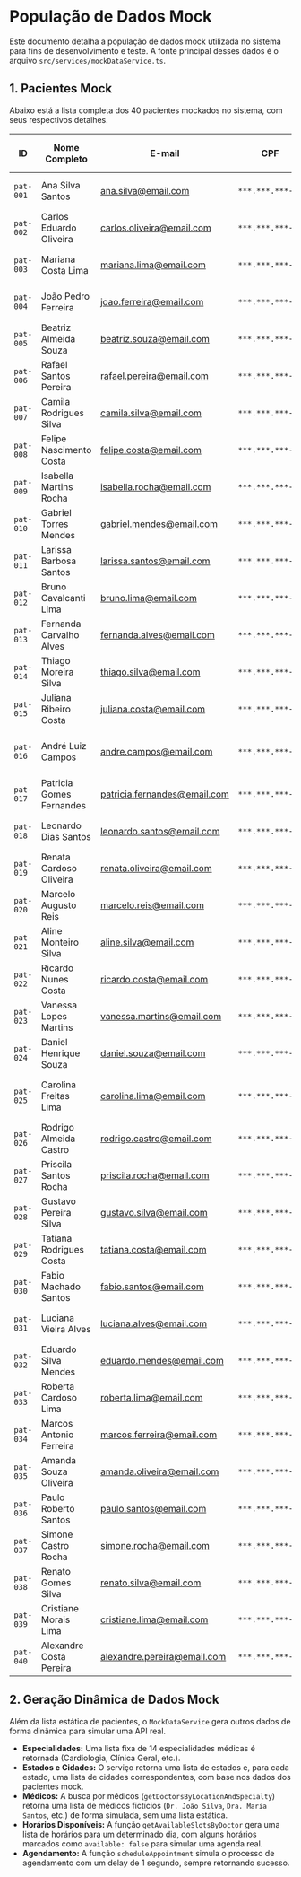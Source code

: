 # População de Dados Mock

Este documento detalha a população de dados mock utilizada no sistema para fins de desenvolvimento e teste. A fonte principal desses dados é o arquivo `src/services/mockDataService.ts`.

## 1. Pacientes Mock

Abaixo está a lista completa dos 40 pacientes mockados no sistema, com seus respectivos detalhes.

| ID | Nome Completo | E-mail | CPF | Telefone | Cidade | Estado | Endereço | Data de Nasc. | Sexo |
| --- | --- | --- | --- | --- | --- | --- | --- | --- | --- |
| `pat-001` | Ana Silva Santos | ana.silva@email.com | `***.***.***-01` | (11) 99001-1234 | São Paulo | SP | Rua Augusta, 1000 | 1985-03-15 | feminino |
| `pat-002` | Carlos Eduardo Oliveira | carlos.oliveira@email.com | `***.***.***-12` | (11) 99002-2345 | São Paulo | SP | Av. Paulista, 2000 | 1978-07-22 | masculino |
| `pat-003` | Mariana Costa Lima | mariana.lima@email.com | `***.***.***-23` | (11) 99003-3456 | São Paulo | SP | Rua Oscar Freire, 300 | 1992-11-08 | feminino |
| `pat-004` | João Pedro Ferreira | joao.ferreira@email.com | `***.***.***-34` | (11) 99004-4567 | São Paulo | SP | Rua da Consolação, 500 | 1990-01-30 | masculino |
| `pat-005` | Beatriz Almeida Souza | beatriz.souza@email.com | `***.***.***-45` | (11) 99005-5678 | São Paulo | SP | Av. Faria Lima, 1500 | 1988-09-12 | feminino |
| `pat-006` | Rafael Santos Pereira | rafael.pereira@email.com | `***.***.***-56` | (11) 99006-6789 | São Paulo | SP | Rua Itaim Bibi, 800 | 1983-05-20 | masculino |
| `pat-007` | Camila Rodrigues Silva | camila.silva@email.com | `***.***.***-67` | (11) 99007-7890 | São Paulo | SP | Av. Rebouças, 1200 | 1995-12-03 | feminino |
| `pat-008` | Felipe Nascimento Costa | felipe.costa@email.com | `***.***.***-78` | (11) 99008-8901 | São Paulo | SP | Rua Pamplona, 600 | 1987-04-18 | masculino |
| `pat-009` | Isabella Martins Rocha | isabella.rocha@email.com | `***.***.***-89` | (19) 99009-9012 | Campinas | SP | Av. das Amoreiras, 400 | 1991-08-25 | feminino |
| `pat-010` | Gabriel Torres Mendes | gabriel.mendes@email.com | `***.***.***-90` | (19) 99010-0123 | Campinas | SP | Rua Barão de Jaguara, 700 | 1986-02-14 | masculino |
| `pat-011` | Larissa Barbosa Santos | larissa.santos@email.com | `***.***.***-02` | (13) 99011-1234 | Santos | SP | Av. Ana Costa, 200 | 1989-10-07 | feminino |
| `pat-012` | Bruno Cavalcanti Lima | bruno.lima@email.com | `***.***.***-13` | (13) 99012-2345 | Santos | SP | Rua do Comércio, 150 | 1984-06-11 | masculino |
| `pat-013` | Fernanda Carvalho Alves | fernanda.alves@email.com | `***.***.***-24` | (21) 99013-3456 | Rio de Janeiro | RJ | Rua Copacabana, 300 | 1993-03-28 | feminino |
| `pat-014` | Thiago Moreira Silva | thiago.silva@email.com | `***.***.***-35` | (21) 99014-4567 | Rio de Janeiro | RJ | Av. Atlântica, 1000 | 1980-11-15 | masculino |
| `pat-015` | Juliana Ribeiro Costa | juliana.costa@email.com | `***.***.***-46` | (21) 99015-5678 | Rio de Janeiro | RJ | Rua Visconde de Pirajá, 500 | 1987-09-02 | feminino |
| `pat-016` | André Luiz Campos | andre.campos@email.com | `***.***.***-57` | (21) 99016-6789 | Rio de Janeiro | RJ | Av. Nossa Senhora de Copacabana, 800 | 1982-12-19 | masculino |
| `pat-017` | Patricia Gomes Fernandes | patricia.fernandes@email.com | `***.***.***-68` | (21) 99017-7890 | Niterói | RJ | Rua Cel. Moreira César, 200 | 1990-07-06 | feminino |
| `pat-018` | Leonardo Dias Santos | leonardo.santos@email.com | `***.***.***-79` | (21) 99018-8901 | Niterói | RJ | Av. Ernani do Amaral Peixoto, 400 | 1985-04-23 | masculino |
| `pat-019` | Renata Cardoso Oliveira | renata.oliveira@email.com | `***.***.***-80` | (31) 99019-9012 | Belo Horizonte | MG | Av. Afonso Pena, 1500 | 1988-01-17 | feminino |
| `pat-020` | Marcelo Augusto Reis | marcelo.reis@email.com | `***.***.***-91` | (31) 99020-0123 | Belo Horizonte | MG | Rua da Bahia, 800 | 1981-08-10 | masculino |
| `pat-021` | Aline Monteiro Silva | aline.silva@email.com | `***.***.***-03` | (31) 99021-1234 | Belo Horizonte | MG | Av. Bias Fortes, 600 | 1994-05-29 | feminino |
| `pat-022` | Ricardo Nunes Costa | ricardo.costa@email.com | `***.***.***-14` | (34) 99022-2345 | Uberlândia | MG | Av. João Naves de Ávila, 300 | 1983-10-14 | masculino |
| `pat-023` | Vanessa Lopes Martins | vanessa.martins@email.com | `***.***.***-25` | (41) 99023-3456 | Curitiba | PR | Rua XV de Novembro, 700 | 1986-12-08 | feminino |
| `pat-024` | Daniel Henrique Souza | daniel.souza@email.com | `***.***.***-36` | (41) 99024-4567 | Curitiba | PR | Av. Batel, 1200 | 1989-03-21 | masculino |
| `pat-025` | Carolina Freitas Lima | carolina.lima@email.com | `***.***.***-47` | (41) 99025-5678 | Curitiba | PR | Rua Marechal Deodoro, 500 | 1992-07-13 | feminino |
| `pat-026` | Rodrigo Almeida Castro | rodrigo.castro@email.com | `***.***.***-58` | (43) 99026-6789 | Londrina | PR | Av. Higienópolis, 800 | 1984-11-26 | masculino |
| `pat-027` | Priscila Santos Rocha | priscila.rocha@email.com | `***.***.***-69` | (51) 99027-7890 | Porto Alegre | RS | Rua dos Andradas, 900 | 1987-06-05 | feminino |
| `pat-028` | Gustavo Pereira Silva | gustavo.silva@email.com | `***.***.***-70` | (51) 99028-8901 | Porto Alegre | RS | Av. Borges de Medeiros, 1100 | 1981-02-18 | masculino |
| `pat-029` | Tatiana Rodrigues Costa | tatiana.costa@email.com | `***.***.***-81` | (51) 99029-9012 | Porto Alegre | RS | Rua Padre Chagas, 400 | 1990-09-30 | feminino |
| `pat-030` | Fabio Machado Santos | fabio.santos@email.com | `***.***.***-92` | (54) 99030-0123 | Caxias do Sul | RS | Rua Sinimbu, 300 | 1985-12-22 | masculino |
| `pat-031` | Luciana Vieira Alves | luciana.alves@email.com | `***.***.***-04` | (48) 99031-1234 | Florianópolis | SC | Av. Beira Mar Norte, 500 | 1988-04-16 | feminino |
| `pat-032` | Eduardo Silva Mendes | eduardo.mendes@email.com | `***.***.***-15` | (48) 99032-2345 | Florianópolis | SC | Rua Felipe Schmidt, 200 | 1983-08-09 | masculino |
| `pat-033` | Roberta Cardoso Lima | roberta.lima@email.com | `***.***.***-26` | (47) 99033-3456 | Joinville | SC | Rua Príncipe Joinville, 700 | 1991-01-24 | feminino |
| `pat-034` | Marcos Antonio Ferreira | marcos.ferreira@email.com | `***.***.***-37` | (71) 99034-4567 | Salvador | BA | Rua Chile, 300 | 1986-10-07 | masculino |
| `pat-035` | Amanda Souza Oliveira | amanda.oliveira@email.com | `***.***.***-48` | (71) 99035-5678 | Salvador | BA | Av. Tancredo Neves, 1500 | 1989-05-12 | feminino |
| `pat-036` | Paulo Roberto Santos | paulo.santos@email.com | `***.***.***-59` | (75) 99036-6789 | Feira de Santana | BA | Rua Senhor do Bonfim, 400 | 1982-11-28 | masculino |
| `pat-037` | Simone Castro Rocha | simone.rocha@email.com | `***.***.***-60` | (81) 99037-7890 | Recife | PE | Rua da Aurora, 600 | 1987-07-04 | feminino |
| `pat-038` | Renato Gomes Silva | renato.silva@email.com | `***.***.***-71` | (81) 99038-8901 | Olinda | PE | Rua do Amparo, 200 | 1984-03-17 | masculino |
| `pat-039` | Cristiane Morais Lima | cristiane.lima@email.com | `***.***.***-82` | (62) 99039-9012 | Goiânia | GO | Av. T-4, 800 | 1990-08-31 | feminino |
| `pat-040` | Alexandre Costa Pereira | alexandre.pereira@email.com | `***.***.***-93` | (62) 99040-0123 | Goiânia | GO | Rua T-25, 500 | 1985-01-19 | masculino |

## 2. Geração Dinâmica de Dados Mock

Além da lista estática de pacientes, o `MockDataService` gera outros dados de forma dinâmica para simular uma API real.

- **Especialidades:** Uma lista fixa de 14 especialidades médicas é retornada (Cardiologia, Clínica Geral, etc.).
- **Estados e Cidades:** O serviço retorna uma lista de estados e, para cada estado, uma lista de cidades correspondentes, com base nos dados dos pacientes mock.
- **Médicos:** A busca por médicos (`getDoctorsByLocationAndSpecialty`) retorna uma lista de médicos fictícios (`Dr. João Silva`, `Dra. Maria Santos`, etc.) de forma simulada, sem uma lista estática.
- **Horários Disponíveis:** A função `getAvailableSlotsByDoctor` gera uma lista de horários para um determinado dia, com alguns horários marcados como `available: false` para simular uma agenda real.
- **Agendamento:** A função `scheduleAppointment` simula o processo de agendamento com um delay de 1 segundo, sempre retornando sucesso.
